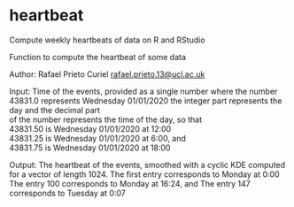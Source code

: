 # heartbeat
Compute weekly heartbeats of data on R and RStudio


Function to compute the heartbeat of some data

Author: Rafael Prieto Curiel rafael.prieto.13@ucl.ac.uk


Input: Time of the events, provided as a single number
       where the number 43831.0 represents Wednesday 01/01/2020
       the integer part represents the day and the decimal part       
       of the number represents the time of the day, so that       
       43831.50 is Wednesday 01/01/2020 at 12:00       
       43831.25 is Wednesday 01/01/2020 at 6:00, and       
       43831.75 is Wednesday 01/01/2020 at 18:00


Output: The heartbeat of the events, smoothed with a cyclic KDE
        computed for a vector of length 1024. 
        The first entry corresponds to Monday at 0:00
        The entry 100 corresponds to Monday at 16:24, and
        The entry 147 corresponds to Tuesday at 0:07 
